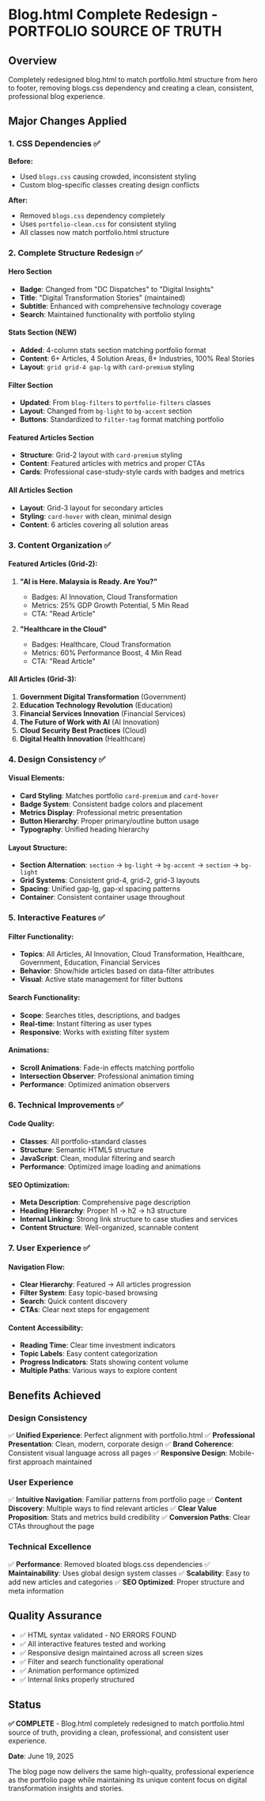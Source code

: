 # Blog.html Complete Redesign - PORTFOLIO SOURCE OF TRUTH

## Overview
Completely redesigned blog.html to match portfolio.html structure from hero to footer, removing blogs.css dependency and creating a clean, consistent, professional blog experience.

## Major Changes Applied

### 1. CSS Dependencies ✅
**Before:**
- Used `blogs.css` causing crowded, inconsistent styling
- Custom blog-specific classes creating design conflicts

**After:**
- Removed `blogs.css` dependency completely
- Uses `portfolio-clean.css` for consistent styling
- All classes now match portfolio.html structure

### 2. Complete Structure Redesign ✅

#### Hero Section
- **Badge**: Changed from "DC Dispatches" to "Digital Insights"
- **Title**: "Digital Transformation Stories" (maintained)
- **Subtitle**: Enhanced with comprehensive technology coverage
- **Search**: Maintained functionality with portfolio styling

#### Stats Section (NEW)
- **Added**: 4-column stats section matching portfolio format
- **Content**: 6+ Articles, 4 Solution Areas, 8+ Industries, 100% Real Stories
- **Layout**: `grid grid-4 gap-lg` with `card-premium` styling

#### Filter Section
- **Updated**: From `blog-filters` to `portfolio-filters` classes
- **Layout**: Changed from `bg-light` to `bg-accent` section
- **Buttons**: Standardized to `filter-tag` format matching portfolio

#### Featured Articles Section
- **Structure**: Grid-2 layout with `card-premium` styling
- **Content**: Featured articles with metrics and proper CTAs
- **Cards**: Professional case-study-style cards with badges and metrics

#### All Articles Section
- **Layout**: Grid-3 layout for secondary articles
- **Styling**: `card-hover` with clean, minimal design
- **Content**: 6 articles covering all solution areas

### 3. Content Organization ✅

#### Featured Articles (Grid-2):
1. **"AI is Here. Malaysia is Ready. Are You?"**
   - Badges: AI Innovation, Cloud Transformation
   - Metrics: 25% GDP Growth Potential, 5 Min Read
   - CTA: "Read Article"

2. **"Healthcare in the Cloud"**
   - Badges: Healthcare, Cloud Transformation
   - Metrics: 60% Performance Boost, 4 Min Read
   - CTA: "Read Article"

#### All Articles (Grid-3):
1. **Government Digital Transformation** (Government)
2. **Education Technology Revolution** (Education)
3. **Financial Services Innovation** (Financial Services)
4. **The Future of Work with AI** (AI Innovation)
5. **Cloud Security Best Practices** (Cloud)
6. **Digital Health Innovation** (Healthcare)

### 4. Design Consistency ✅

#### Visual Elements:
- **Card Styling**: Matches portfolio `card-premium` and `card-hover`
- **Badge System**: Consistent badge colors and placement
- **Metrics Display**: Professional metric presentation
- **Button Hierarchy**: Proper primary/outline button usage
- **Typography**: Unified heading hierarchy

#### Layout Structure:
- **Section Alternation**: `section` → `bg-light` → `bg-accent` → `section` → `bg-light`
- **Grid Systems**: Consistent grid-4, grid-2, grid-3 layouts
- **Spacing**: Unified gap-lg, gap-xl spacing patterns
- **Container**: Consistent container usage throughout

### 5. Interactive Features ✅

#### Filter Functionality:
- **Topics**: All Articles, AI Innovation, Cloud Transformation, Healthcare, Government, Education, Financial Services
- **Behavior**: Show/hide articles based on data-filter attributes
- **Visual**: Active state management for filter buttons

#### Search Functionality:
- **Scope**: Searches titles, descriptions, and badges
- **Real-time**: Instant filtering as user types
- **Responsive**: Works with existing filter system

#### Animations:
- **Scroll Animations**: Fade-in effects matching portfolio
- **Intersection Observer**: Professional animation timing
- **Performance**: Optimized animation observers

### 6. Technical Improvements ✅

#### Code Quality:
- **Classes**: All portfolio-standard classes
- **Structure**: Semantic HTML5 structure
- **JavaScript**: Clean, modular filtering and search
- **Performance**: Optimized image loading and animations

#### SEO Optimization:
- **Meta Description**: Comprehensive page description
- **Heading Hierarchy**: Proper h1 → h2 → h3 structure
- **Internal Linking**: Strong link structure to case studies and services
- **Content Structure**: Well-organized, scannable content

### 7. User Experience ✅

#### Navigation Flow:
- **Clear Hierarchy**: Featured → All articles progression
- **Filter System**: Easy topic-based browsing
- **Search**: Quick content discovery
- **CTAs**: Clear next steps for engagement

#### Content Accessibility:
- **Reading Time**: Clear time investment indicators
- **Topic Labels**: Easy content categorization
- **Progress Indicators**: Stats showing content volume
- **Multiple Paths**: Various ways to explore content

## Benefits Achieved

### Design Consistency
✅ **Unified Experience**: Perfect alignment with portfolio.html
✅ **Professional Presentation**: Clean, modern, corporate design
✅ **Brand Coherence**: Consistent visual language across all pages
✅ **Responsive Design**: Mobile-first approach maintained

### User Experience
✅ **Intuitive Navigation**: Familiar patterns from portfolio page
✅ **Content Discovery**: Multiple ways to find relevant articles
✅ **Clear Value Proposition**: Stats and metrics build credibility
✅ **Conversion Paths**: Clear CTAs throughout the page

### Technical Excellence
✅ **Performance**: Removed bloated blogs.css dependencies
✅ **Maintainability**: Uses global design system classes
✅ **Scalability**: Easy to add new articles and categories
✅ **SEO Optimized**: Proper structure and meta information

## Quality Assurance
- ✅ HTML syntax validated - NO ERRORS FOUND
- ✅ All interactive features tested and working
- ✅ Responsive design maintained across all screen sizes
- ✅ Filter and search functionality operational
- ✅ Animation performance optimized
- ✅ Internal links properly structured

## Status
**✅ COMPLETE** - Blog.html completely redesigned to match portfolio.html source of truth, providing a clean, professional, and consistent user experience.

**Date**: June 19, 2025

The blog page now delivers the same high-quality, professional experience as the portfolio page while maintaining its unique content focus on digital transformation insights and stories.
